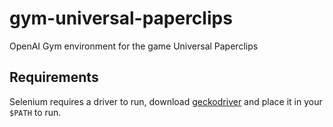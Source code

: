 # gym-universal-paperclips
OpenAI Gym environment for the game Universal Paperclips

## Requirements

Selenium requires a driver to run, download
 [geckodriver](https://github.com/mozilla/geckodriver/releases)
and place it in your `$PATH` to run.
